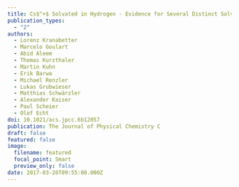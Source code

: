 ```yaml
---
title: Cs$^+$ Solvated in Hydrogen - Evidence for Several Distinct Solvation Shells
publication_types:
  - "2"
authors:
  - Lorenz Kranabetter
  - Marcelo Goulart
  - Abid Aleem
  - Thomas Kurzthaler
  - Martin Kuhn
  - Erik Barwa
  - Michael Renzler
  - Lukas Grubwieser
  - Matthias Schwärzler
  - Alexander Kaiser
  - Paul Scheier
  - Olof Echt
doi: 10.1021/acs.jpcc.6b12057
publication: The Journal of Physical Chemistry C
draft: false
featured: false
image:
  filename: featured
  focal_point: Smart
  preview_only: false
date: 2017-03-26T09:55:00.000Z
---
```

